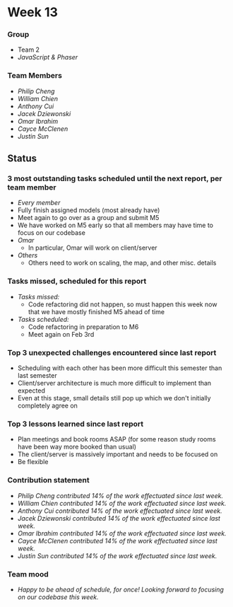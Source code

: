 # Week 13

### Group

 * Team 2
 * *JavaScript & Phaser*

### Team Members

 * *Philip Cheng*
 * *William Chien*
 * *Anthony Cui*
 * *Jacek Dziewonski*
 * *Omar Ibrahim*
 * *Cayce McClenen*
 * *Justin Sun*

## Status

### 3 most outstanding tasks scheduled until the next report, per team member

 * *Every member*
 * Fully finish assigned models (most already have)
 * Meet again to go over as a group and submit M5
 * We have worked on M5 early so that all members may have time to focus on our codebase
 * *Omar*
    * In particular, Omar will work on client/server
 * *Others*
    * Others need to work on scaling, the map, and other misc. details

### Tasks missed, scheduled for this report

 * *Tasks missed:*
   * Code refactoring did not happen, so must happen this week now that we have mostly finished M5 ahead of time
 * *Tasks scheduled:*
   * Code refactoring in preparation to M6
   * Meet again on Feb 3rd

### Top 3 unexpected challenges encountered since last report

 * Scheduling with each other has been more difficult this semester than last semester
 * Client/server architecture is much more difficult to implement than expected
 * Even at this stage, small details still pop up which we don't initially completely agree on


### Top 3 lessons learned since last report

 *  Plan meetings and book rooms ASAP (for some reason study rooms have been way more booked than usual)
 *  The client/server is massively important and needs to be focused on
 *  Be flexible

### Contribution statement

 * *Philip Cheng contributed 14% of the work effectuated since last week.*
 * *William Chien contributed 14% of the work effectuated since last week.*
 * *Anthony Cui contributed 14% of the work effectuated since last week.*
 * *Jacek Dziewonski contributed 14% of the work effectuated since last week.*
 * *Omar Ibrahim contributed 14% of the work effectuated since last week.*
 * *Cayce McClenen contributed 14% of the work effectuated since last week.*
 * *Justin Sun contributed 14% of the work effectuated since last week.*

### Team mood

 * *Happy to be ahead of schedule, for once! Looking forward to focusing on our codebase this week.*
